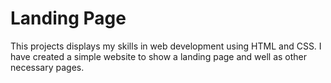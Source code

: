 # Landing Page
This projects displays my skills in web development using HTML and CSS. I have created a simple website to show a landing page and well as other necessary pages.
